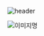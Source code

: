 ![header](https://capsule-render.vercel.app/api?type=wave&color=auto&height=200&section=header&text=Kwangmin's&fontSize=90)


<img alt="이미지명"
     src ="https://img.shields.io/badge/HTML5-E34F26.svg?&style=for-the-badge&logo=Csharp&logoColor=white"/>

